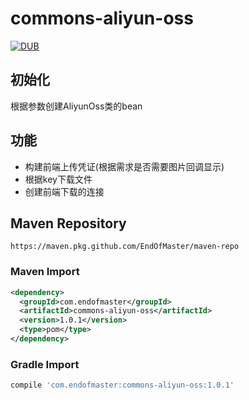# commons-aliyun-oss
[![DUB](https://img.shields.io/badge/download-1.0.1-brightgreen.svg)](https://bintray.com/endofmaster/maven/commons-aliyun-oss)
## 初始化
  根据参数创建AliyunOss类的bean
## 功能
* 构建前端上传凭证(根据需求是否需要图片回调显示)
* 根据key下载文件
* 创建前端下载的连接
## Maven Repository
    https://maven.pkg.github.com/EndOfMaster/maven-repo
### Maven Import
```xml
<dependency>
  <groupId>com.endofmaster</groupId>
  <artifactId>commons-aliyun-oss</artifactId>
  <version>1.0.1</version>
  <type>pom</type>
</dependency>
```
### Gradle Import
```groovy
compile 'com.endofmaster:commons-aliyun-oss:1.0.1'
```